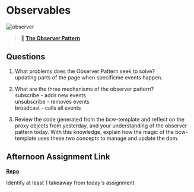 # Observables

![observer](https://bcw.blob.core.windows.net/public/img/journals/8014045611652045)

> **📖 [The Observer Pattern](https://codeworksacademy.com/fs-student-guide/resources/wk3/04-Observer-Pattern)**

## Questions

1. What problems does the Observer Pattern seek to solve?  
updating parts of the page when specificme events happen.

2. What are the three mechanisms of the observer pattern?  
subscribe - adds new events  
unsubscribe - removes events  
broadcast - calls all events  

3. Review the code generated from the bcw-template and reflect on the proxy objects from yesterday, and your understanding of the observer pattern today. With this knowledge, explain how the magic of the bcw-template uses these two concepts to manage and update the dom.  



## Afternoon Assignment Link

**[Repo](https://github.com/Ryfitz11/sport-store.git)**

Identify at least 1 takeaway from today's assignment
